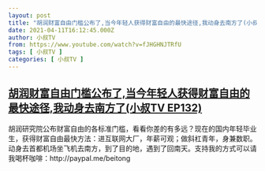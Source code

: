 ```yaml
---
layout: post
title: "胡润财富自由门槛公布了,当今年轻人获得财富自由的最快途径,我动身去南方了(小叔TV EP132)"
date: 2021-04-11T16:12:45.000Z
author: 小叔TV
from: https://www.youtube.com/watch?v=fJHGHNJTRfU
tags: [ 小叔TV ]
categories: [ 小叔TV ]
---
```

<!--1618157565000-->
[胡润财富自由门槛公布了,当今年轻人获得财富自由的最快途径,我动身去南方了(小叔TV EP132)](https://www.youtube.com/watch?v=fJHGHNJTRfU)
------

<div>
胡润研究院公布财富自由的各标准门槛，看看你差的有多远？现在的国内年轻毕业生，获得财富自由最快方法：进互联网大厂，年薪可观；做斜杠青年，身兼数职。动身去首都机场坐飞机去南方，到了目的地，遇到了回南天。支持我的方式可以请我喝杯咖啡：http://paypal.me/beitong
</div>
